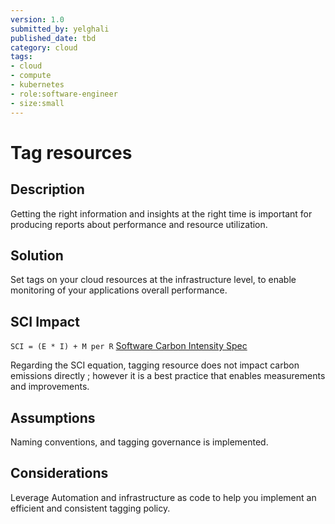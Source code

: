 ```yaml
---
version: 1.0
submitted_by: yelghali
published_date: tbd
category: cloud
tags: 
- cloud
- compute
- kubernetes
- role:software-engineer
- size:small
---
```


# Tag resources

## Description
Getting the right information and insights at the right time is important for producing reports about performance and resource utilization.

## Solution
Set tags on your cloud resources at the infrastructure level, to enable monitoring of your applications overall performance.


## SCI Impact
`SCI = (E * I) + M per R`
[Software Carbon Intensity Spec](https://grnsft.org/sci)

Regarding the SCI equation, tagging resource does not impact carbon emissions directly ; however it is a best practice that enables measurements and improvements.


## Assumptions
Naming conventions, and tagging governance is implemented.

## Considerations
Leverage Automation and infrastructure as code to help you implement an efficient and consistent tagging policy.

